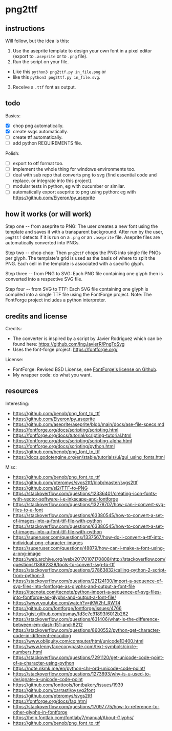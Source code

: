 # png2ttf

## instructions 

Will follow, but the idea is this:

 1. Use the aseprite template to design your own font in a pixel editor (export to `.aseprite` or to `.png` file).
 2. Run the script on your file.
   - Like this `python3 png2ttf.py in_file.png` or
   - like this `python3 png2ttf.py in_file.svg`.
 3. Receive a `.ttf` font as output.

## todo

Basics:

 - [X] chop png automatically.
 - [X] create svgs automatically.
 - [ ] create ttf automatically.
 - [ ] add python REQUIREMENTS file.

Polish:

 - [ ] export to otf format too.
 - [ ] implement the whole thing for windows environments too.
 - [ ] deal with sub repo that converts png to svg (find essential code and replace. or integrate into this project).
 - [ ] modular tests in python, eg with cucumber or similar.
 - [ ] automatically export aseprite to png using python: eg with https://github.com/Eiyeron/py_aseprite

## how it works (or will work)

Step one -- from aseprite to PNG:
The user creates a new font using the template and saves it with a transparent background.
After run by the user, `png2ttf` detects if it is run on a `.png` or an `.aseprite` file.
Aseprite files are automatically converted into PNGs.

Step two -- chop chop:
Then `png2ttf` chops the PNG into single file PNGs per glyph.
The template's grid is used as the basis of where to split the PNG.
Each cell in the template is associated with a specific glyph.

Step three -- from PNG to SVG:
Each PNG file containing one glyph then is converted into a respective SVG file.

Step four -- from SVG to TTF:
Each SVG file containing one glyph is compiled into a single TTF file using the FontForge project.
Note: The FontForge project includes a python interpreter.

## credits and license

Credits:

 - The converter is inspired by a script by Javier Rodriguez which can be found here: https://github.com/IngJavierR/PngToSvg
 - Uses the font-forge project: https://fontforge.org/

License:

 - FontForge: Revised BSD License, see [FontForge's license on Github](https://github.com/fontforge/fontforge/blob/master/LICENSE).
 - My wrapper code: do what you want.

## resources

Interesting:
 - https://github.com/benob/png_font_to_ttf
 - https://github.com/Eiyeron/py_aseprite
 - https://github.com/aseprite/aseprite/blob/main/docs/ase-file-specs.md
 - https://fontforge.org/docs/scripting/scripting.html
 - https://fontforge.org/docs/tutorial/scripting-tutorial.html
 - https://fontforge.org/docs/scripting/scripting-alpha.html
 - https://fontforge.org/docs/scripting/python.html
 - https://github.com/benob/png_font_to_ttf
 - https://docs.godotengine.org/en/stable/tutorials/ui/gui_using_fonts.html

Misc:
 - https://github.com/benob/png_font_to_ttf
 - https://github.com/pteromys/svgs2ttf/blob/master/svgs2ttf
 - https://github.com/sl2/TTF-to-PNG
 - https://stackoverflow.com/questions/12336401/creating-icon-fonts-with-vector-software-i-e-inkscape-and-fontforge
 - https://stackoverflow.com/questions/13278707/how-can-i-convert-svg-files-to-a-font
 - https://stackoverflow.com/questions/63380545/how-to-convert-a-set-of-images-into-a-font-ttf-file-with-python
 - https://stackoverflow.com/questions/63380545/how-to-convert-a-set-of-images-into-a-font-ttf-file-with-python
 - https://superuser.com/questions/1337567/how-do-i-convert-a-ttf-into-individual-png-character-images
 - https://superuser.com/questions/48879/how-can-i-make-a-font-using-a-png-image
 - https://web.archive.org/web/20170107170808/http://stackoverflow.com/questions/13882328/tools-to-convert-svg-to-ttf
 - https://stackoverflow.com/questions/27863832/calling-python-2-script-from-python-3
 - https://stackoverflow.com/questions/22124130/import-a-sequence-of-svg-files-into-fontforge-as-glyphs-and-output-a-font-file
 - https://itecnote.com/tecnote/python-import-a-sequence-of-svg-files-into-fontforge-as-glyphs-and-output-a-font-file/
 - https://www.youtube.com/watch?v=jKW2hf_RWT4
 - https://github.com/fontforge/fontforge/issues/4766
 - https://gist.github.com/psmay/fd3e7e91893f6012b262
 - https://stackoverflow.com/questions/631406/what-is-the-difference-between-em-dash-151-and-8212
 - https://stackoverflow.com/questions/8600552/python-get-character-code-in-different-encoding
 - https://www.obliquity.com/computer/html/unicode1D400.html
 - https://www.lennyfacecopypaste.com/text-symbols/circle-numbers.html
 - https://stackoverflow.com/questions/7291120/get-unicode-code-point-of-a-character-using-python
 - https://note.nkmk.me/en/python-chr-ord-unicode-code-point/
 - https://stackoverflow.com/questions/1273693/why-is-u-used-to-designate-a-unicode-code-point
 - https://github.com/fonttools/fontbakery/issues/1939
 - https://github.com/carrasti/pysvg2font
 - https://github.com/pteromys/svgs2ttf
 - https://fontforge.org/docs/faq.html
 - https://stackoverflow.com/questions/17097775/how-to-reference-to-other-glyphs-in-fontforge
 - https://help.fontlab.com/fontlab/7/manual/About-Glyphs/
 - https://github.com/benob/png_font_to_ttf
